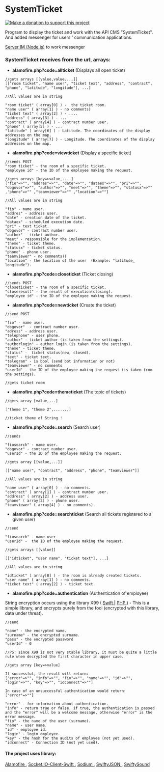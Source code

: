 # SystemTicket

[![Make a donation to support this project](https://img.shields.io/badge/donate-YandexMoney-orange.svg?style=flat)](https://money.yandex.ru/to/41001242761077)

Program to display the ticket and work with the API CMS "SystemTicket".  And added messenger for users ' communication applications.

 [ Server IM (Node.js)](https://github.com/kirik8008/imserver) to work messenger

### SystemTicket receives from the url, arrays:

- **alamofire.php?code=allticket** (Displays all open ticket)
```
//gets arrays [[value,value....]]
[["room ticket", "name user", "ticket text", "address", "contract", "phone", "latitude", "longitude"], ...]

//All values are in string

"room ticket" ( array[0] ) -  the ticket room.
"name user" ( array[1] ) - no comments)
"ticket text" ( array[2] ) - ....
"address" ( array[3] ) - ...
"contract" ( array[4] ) - contract number user.
"phone" ( array[5] ) - ...
"latitude" ( array[6] ) - Latitude. The coordinates of the display addresses on the map.
"longitude" ( array[7] ) - Longitude. The coordinates of the display addresses on the map.

```

- **alamofire.php?code=viewticket** (Display a specific ticket)

```
//sends POST
"room ticket" - the room of a specific ticket.
"employee id" - the ID of the employee making the request.
```

```
//gets arrays [key=>value,....]
["fio"=>"", "addres"=>"", "date"=>"", "dataex"=>"", "pri"=>"", "dogovor"=>"", "author"=>"", "meet"=>"", "theme"=>"", "statusx"=>"" ,"phone"=>"" ,"teamviewer"=>"" ,"location"=>""]

//All values are in string

"fio" - name user. 
"addres" - address user.
"date" - creation date of the ticket.
"dataex" - scheduled execution date.
"pri" - text ticket.
"dogovor" - contract number user.
"author" - ticket author.
"meet" - responsible for the implementation.
"theme" - ticket theme.
"statusx" - ticket status.
"phone" - phone user.
"teamviewer" - no comments))
"location" - the location of the user  (Example: "latitude_ longitude").
```


- **alamofire.php?code=closeticket** (Ticket closing)
```
//sends POST
"closeticket" - the room of a specific ticket.
"closeresult" - the result of execution(closing).
"employee id" - the ID of the employee making the request.
```

- **alamofire.php?code=newticket** (Create the ticket)

```
//send POST

"fio" - name user. 
"dogovor"  - contract number user.
"adress" - address user.
"telephone" - user phone.
"author" - ticket author (is taken from the settings).
"authorlogin" - author login (is taken from the settings).
"theme" - ticket theme.
"status" -  ticket status(new, closed).
"text" - ticket text.
"telegram" - is bool (send bot information or not)
"teamviewer" - no comments
"userId" - the ID of the employee making the request (is taken from the settings).

```

```
//gets ticket room
```

- **alamofire.php?code=themeticket** (The topic of tickets)

```
//gets array [value,...]

["theme 1", "theme 2",.......]

//ticket theme of String !
```

- **alamofire.php?code=search** (Search user)

```
//sends

"fiosearch" - name user. 
"dogovor" - contract number user.
"userId" - the ID of the employee making the request.
```

```
//gets array [[value,...]]

[["name user", "contract", "address", "phone", "teamviewer"]]

//All values are in string

"name user" ( array[0] ) - no comments.
"contract" ( array[1] ) - contract number user.
"address" ( array[2] ) - address user.
"phone" ( array[3] ) - phone user.
"teamviewer" ( array[4] ) - no comments).
```

- **alamofire.php?code=searchticket** (Search all tickets registered to a given user)
```
//send

"fiosearch" - name user
"userId" -  the ID of the employee making the request.
```

```
//gets arrays [[value]]

[["idticket", "user name", "ticket text"], ...]

//All values are in string

"idticket" ( array[0] ) - the room is already created tickets.
"user name" ( array[1] ) - no comments.
"ticket text" ( array[2] ) - ticket text.
```

- **alamofire.php?code=authentication** (Authentication of employee)

String encryption occurs using the library X99 ( [ Swift ](https://github.com/36Lan/x99.swift) |  [ PHP ](https://github.com/36Lan/x99)) - This is a simple library, and encrypts purely from the fool (encrypted with this library, data under threat).

```
//send

"name" - the encrypted name.
"surname" - the encrypted surname.
"pass" - the encrypted password
"userId" - 0

//PS: since X99 is not very stable library, it must be quite a little rule when decrypted the first character in upper case.
```

```
//gets array [key=>value]

If successful, the result will return:
["error"=>"", "info"=>"", "fio"=>"", "name"=>"", "id"=>"", "login"=>"", "key"=>"", "idconnect"=>""]

In case of an unsuccessful authentication would return:
["error"=>""]

"error" - for information about authentication.
"info" - return true or false. if true, the authentication is passed and the "error" will be a welcome message, otherwise "error" is the error message.
"fio" - the name of the user (surname).
"name" - user name.
"id" - employee id.
"login" - login employee.
"key" - the hash for the audits of employee (not yet used).
"idconnect" - Connection ID (not yet used).

```

#### The project uses library:
[ Alamofire ](https://github.com/Alamofire/Alamofire), [ Socket.IO-Client-Swift ](https://github.com/socketio/socket.io-client-swift), [ Sodium ](https://github.com/jedisct1/swift-sodium), [ SwiftyJSON ](https://github.com/SwiftyJSON/SwiftyJSON), [ SwiftySound ](https://github.com/adamcichy/SwiftySound)

